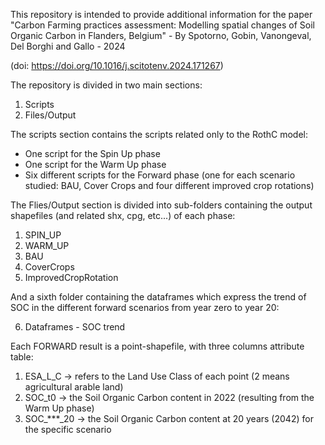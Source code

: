 This repository is intended to provide additional information for the paper "Carbon Farming practices assessment: Modelling spatial changes of Soil Organic Carbon in Flanders, Belgium" - By Spotorno, Gobin, Vanongeval, Del Borghi and Gallo - 2024 

(doi: https://doi.org/10.1016/j.scitotenv.2024.171267)

The repository is divided in two main sections:
1. Scripts
2. Files/Output

The scripts section contains the scripts related only to the RothC model: 
- One script for the Spin Up phase
- One script for the Warm Up phase
- Six different scripts for the Forward phase (one for each scenario studied: BAU, Cover Crops and four different improved crop rotations)

The Flies/Output section is divided into sub-folders containing the output shapefiles (and related shx, cpg, etc...) of each phase:
1. SPIN_UP
2. WARM_UP
3. BAU
4. CoverCrops
5. ImprovedCropRotation

And a sixth folder containing the dataframes which express the trend of SOC in the different forward scenarios from year zero to year 20:

6. Dataframes - SOC trend

Each FORWARD result is a point-shapefile, with three columns attribute table:
1. ESA_L_C -> refers to the Land Use Class of each point (2 means agricultural arable land)
2. SOC_t0 -> the Soil Organic Carbon content in 2022 (resulting from the Warm Up phase)
3. SOC_***_20 -> the Soil Organic Carbon content at 20 years (2042) for the specific scenario
